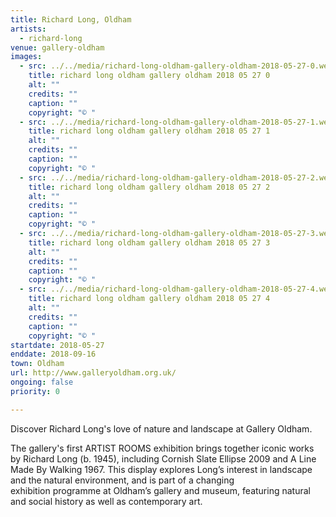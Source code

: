 ```yaml
---
title: Richard Long, Oldham
artists:
  - richard-long
venue: gallery-oldham
images:
  - src: ../../media/richard-long-oldham-gallery-oldham-2018-05-27-0.webp
    title: richard long oldham gallery oldham 2018 05 27 0
    alt: ""
    credits: ""
    caption: ""
    copyright: "© "
  - src: ../../media/richard-long-oldham-gallery-oldham-2018-05-27-1.webp
    title: richard long oldham gallery oldham 2018 05 27 1
    alt: ""
    credits: ""
    caption: ""
    copyright: "© "
  - src: ../../media/richard-long-oldham-gallery-oldham-2018-05-27-2.webp
    title: richard long oldham gallery oldham 2018 05 27 2
    alt: ""
    credits: ""
    caption: ""
    copyright: "© "
  - src: ../../media/richard-long-oldham-gallery-oldham-2018-05-27-3.webp
    title: richard long oldham gallery oldham 2018 05 27 3
    alt: ""
    credits: ""
    caption: ""
    copyright: "© "
  - src: ../../media/richard-long-oldham-gallery-oldham-2018-05-27-4.webp
    title: richard long oldham gallery oldham 2018 05 27 4
    alt: ""
    credits: ""
    caption: ""
    copyright: "© "
startdate: 2018-05-27
enddate: 2018-09-16
town: Oldham
url: http://www.galleryoldham.org.uk/
ongoing: false
priority: 0

---
```


Discover Richard Long's love of nature and landscape at Gallery Oldham.

The gallery's first ARTIST ROOMS exhibition brings together iconic works by Richard Long (b. 1945), including Cornish Slate Ellipse 2009 and A Line Made By Walking 1967. This display explores Long’s interest in landscape and the natural environment, and is part of a changing exhibition programme at Oldham’s gallery and museum, featuring natural and social history as well as contemporary art.